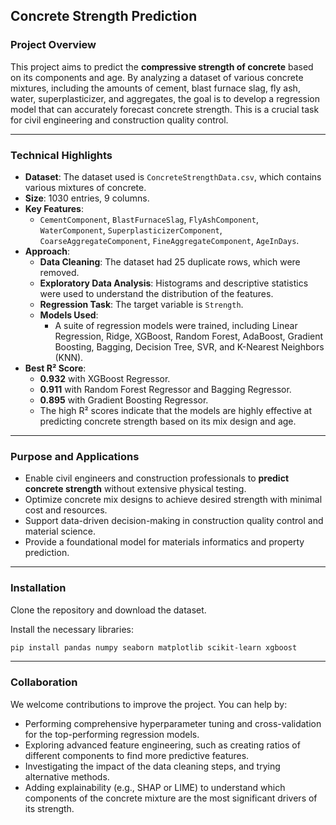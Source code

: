 ## Concrete Strength Prediction

### Project Overview

This project aims to predict the **compressive strength of concrete** based on its components and age. By analyzing a dataset of various concrete mixtures, including the amounts of cement, blast furnace slag, fly ash, water, superplasticizer, and aggregates, the goal is to develop a regression model that can accurately forecast concrete strength. This is a crucial task for civil engineering and construction quality control.

-----

### Technical Highlights

  * **Dataset**: The dataset used is `ConcreteStrengthData.csv`, which contains various mixtures of concrete.
  * **Size**: 1030 entries, 9 columns.
  * **Key Features**:
      * `CementComponent`, `BlastFurnaceSlag`, `FlyAshComponent`, `WaterComponent`, `SuperplasticizerComponent`, `CoarseAggregateComponent`, `FineAggregateComponent`, `AgeInDays`.
  * **Approach**:
      * **Data Cleaning**: The dataset had 25 duplicate rows, which were removed.
      * **Exploratory Data Analysis**: Histograms and descriptive statistics were used to understand the distribution of the features.
      * **Regression Task**: The target variable is `Strength`.
      * **Models Used**:
          * A suite of regression models were trained, including Linear Regression, Ridge, XGBoost, Random Forest, AdaBoost, Gradient Boosting, Bagging, Decision Tree, SVR, and K-Nearest Neighbors (KNN).
  * **Best R² Score**:
      * **0.932** with XGBoost Regressor.
      * **0.911** with Random Forest Regressor and Bagging Regressor.
      * **0.895** with Gradient Boosting Regressor.
      * The high R² scores indicate that the models are highly effective at predicting concrete strength based on its mix design and age.

-----

### Purpose and Applications

  * Enable civil engineers and construction professionals to **predict concrete strength** without extensive physical testing.
  * Optimize concrete mix designs to achieve desired strength with minimal cost and resources.
  * Support data-driven decision-making in construction quality control and material science.
  * Provide a foundational model for materials informatics and property prediction.

-----

### Installation

Clone the repository and download the dataset.

Install the necessary libraries:

```bash
pip install pandas numpy seaborn matplotlib scikit-learn xgboost
```

-----

### Collaboration

We welcome contributions to improve the project. You can help by:

  * Performing comprehensive hyperparameter tuning and cross-validation for the top-performing regression models.
  * Exploring advanced feature engineering, such as creating ratios of different components to find more predictive features.
  * Investigating the impact of the data cleaning steps, and trying alternative methods.
  * Adding explainability (e.g., SHAP or LIME) to understand which components of the concrete mixture are the most significant drivers of its strength.

